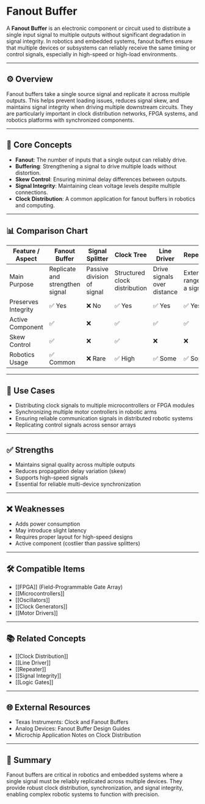 # Fanout Buffer

A **Fanout Buffer** is an electronic component or circuit used to distribute a single input signal to multiple outputs without significant degradation in signal integrity. In robotics and embedded systems, fanout buffers ensure that multiple devices or subsystems can reliably receive the same timing or control signals, especially in high-speed or high-load environments.

---

## ⚙️ Overview

Fanout buffers take a single source signal and replicate it across multiple outputs. This helps prevent loading issues, reduces signal skew, and maintains signal integrity when driving multiple downstream circuits. They are particularly important in clock distribution networks, FPGA systems, and robotics platforms with synchronized components.

---

## 🧠 Core Concepts

- **Fanout**: The number of inputs that a single output can reliably drive.
- **Buffering**: Strengthening a signal to drive multiple loads without distortion.
- **Skew Control**: Ensuring minimal delay differences between outputs.
- **Signal Integrity**: Maintaining clean voltage levels despite multiple connections.
- **Clock Distribution**: A common application for fanout buffers in robotics and computing.

---

## 📊 Comparison Chart

| Feature / Aspect     | Fanout Buffer | Signal Splitter | Clock Tree | Line Driver | Repeater |
|----------------------|---------------|-----------------|------------|-------------|----------|
| Main Purpose         | Replicate and strengthen signal | Passive division of signal | Structured clock distribution | Drive signals over distance | Extend range of a signal |
| Preserves Integrity  | ✅ Yes        | ❌ No           | ✅ Yes     | ✅ Yes      | ✅ Yes   |
| Active Component     | ✅            | ❌              | ✅         | ✅          | ✅       |
| Skew Control         | ✅            | ❌              | ✅         | ❌          | ❌       |
| Robotics Usage       | ✅ Common     | ❌ Rare         | ✅ High    | ✅ Some     | ✅ Some  |

---

## 🔧 Use Cases

- Distributing clock signals to multiple microcontrollers or FPGA modules
- Synchronizing multiple motor controllers in robotic arms
- Ensuring reliable communication signals in distributed robotic systems
- Replicating control signals across sensor arrays

---

## ✅ Strengths

- Maintains signal quality across multiple outputs  
- Reduces propagation delay variation (skew)  
- Supports high-speed signals  
- Essential for reliable multi-device synchronization  

---

## ❌ Weaknesses

- Adds power consumption  
- May introduce slight latency  
- Requires proper layout for high-speed designs  
- Active component (costlier than passive splitters)  

---

## 🛠️ Compatible Items

- [[FPGA]] (Field-Programmable Gate Array)  
- [[Microcontrollers]]  
- [[Oscillators]]  
- [[Clock Generators]]  
- [[Motor Drivers]]  

---

## 📚 Related Concepts

- [[Clock Distribution]]  
- [[Line Driver]]  
- [[Repeater]]  
- [[Signal Integrity]]  
- [[Logic Gates]]  

---

## 🌐 External Resources

- Texas Instruments: Clock and Fanout Buffers  
- Analog Devices: Fanout Buffer Design Guides  
- Microchip Application Notes on Clock Distribution  

---

## 📝 Summary

Fanout buffers are critical in robotics and embedded systems where a single signal must be reliably replicated across multiple devices. They provide robust clock distribution, synchronization, and signal integrity, enabling complex robotic systems to function with precision.
